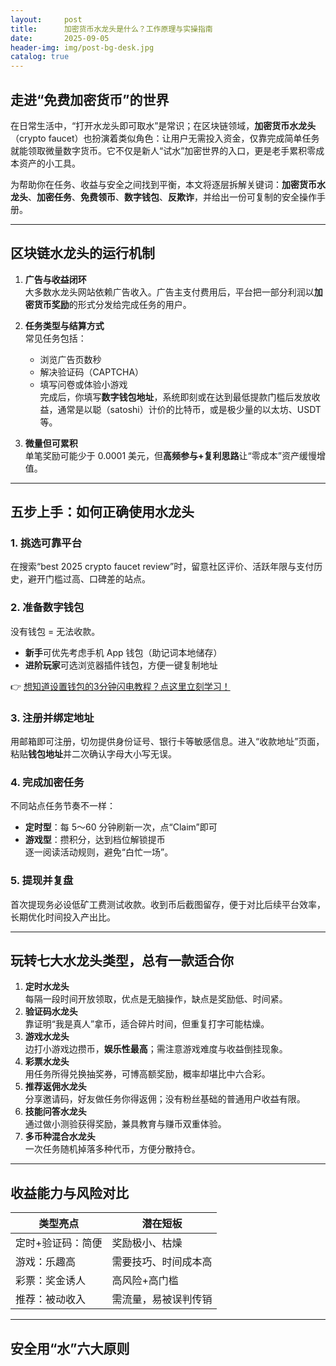 ```yaml
---
layout:     post
title:      加密货币水龙头是什么？工作原理与实操指南
date:       2025-09-05
header-img: img/post-bg-desk.jpg
catalog: true
---
```


## 走进“免费加密货币”的世界  
在日常生活中，“打开水龙头即可取水”是常识；在区块链领域，**加密货币水龙头**（crypto faucet）也扮演着类似角色：让用户无需投入资金，仅靠完成简单任务就能领取微量数字货币。它不仅是新人“试水”加密世界的入口，更是老手累积零成本资产的小工具。

为帮助你在任务、收益与安全之间找到平衡，本文将逐层拆解关键词：**加密货币水龙头**、**加密任务**、**免费领币**、**数字钱包**、**反欺诈**，并给出一份可复制的安全操作手册。

---

## 区块链水龙头的运行机制

1. **广告与收益闭环**  
   大多数水龙头网站依赖广告收入。广告主支付费用后，平台把一部分利润以**加密货币奖励**的形式分发给完成任务的用户。

2. **任务类型与结算方式**  
   常见任务包括：  
   - 浏览广告页数秒  
   - 解决验证码（CAPTCHA）  
   - 填写问卷或体验小游戏  
   完成后，你填写**数字钱包地址**，系统即刻或在达到最低提款门槛后发放收益，通常是以聪（satoshi）计价的比特币，或是极少量的以太坊、USDT 等。

3. **微量但可累积**  
   单笔奖励可能少于 0.0001 美元，但**高频参与+复利思路**让“零成本”资产缓慢增值。

---

## 五步上手：如何正确使用水龙头

### 1. 挑选可靠平台  
在搜索“best 2025 crypto faucet review”时，留意社区评价、活跃年限与支付历史，避开门槛过高、口碑差的站点。

### 2. 准备数字钱包  
没有钱包 = 无法收款。  
- **新手**可优先考虑手机 App 钱包（助记词本地储存）  
- **进阶玩家**可选浏览器插件钱包，方便一键复制地址

👉 [想知道设置钱包的3分钟闪电教程？点这里立刻学习！](https://okxdog.com/)

### 3. 注册并绑定地址  
用邮箱即可注册，切勿提供身份证号、银行卡等敏感信息。进入“收款地址”页面，粘贴**钱包地址**并二次确认字母大小写无误。

### 4. 完成加密任务  
不同站点任务节奏不一样：  
- **定时型**：每 5～60 分钟刷新一次，点“Claim”即可  
- **游戏型**：攒积分，达到档位解锁提币  
逐一阅读活动规则，避免“白忙一场”。

### 5. 提现并复盘  
首次提现务必设低矿工费测试收款。收到币后截图留存，便于对比后续平台效率，长期优化时间投入产出比。

---

## 玩转七大水龙头类型，总有一款适合你

1. **定时水龙头**  
   每隔一段时间开放领取，优点是无脑操作，缺点是奖励低、时间紧。  
2. **验证码水龙头**  
   靠证明“我是真人”拿币，适合碎片时间，但重复打字可能枯燥。  
3. **游戏水龙头**  
   边打小游戏边攒币，**娱乐性最高**；需注意游戏难度与收益倒挂现象。  
4. **彩票水龙头**  
   用任务所得兑换抽奖券，可博高额奖励，概率却堪比中六合彩。  
5. **推荐返佣水龙头**  
   分享邀请码，好友做任务你得返佣；没有粉丝基础的普通用户收益有限。  
6. **技能问答水龙头**  
   通过做小测验获得奖励，兼具教育与赚币双重体验。  
7. **多币种混合水龙头**  
   一次任务随机掉落多种代币，方便分散持仓。

---

## 收益能力与风险对比

| 类型亮点          | 潜在短板              |
|-------------------|-----------------------|
| 定时+验证码：简便  | 奖励极小、枯燥        |
| 游戏：乐趣高       | 需要技巧、时间成本高  |
| 彩票：奖金诱人     | 高风险+高门槛         |
| 推荐：被动收入     | 需流量，易被误判传销  |

---

## 安全用“水”六大原则